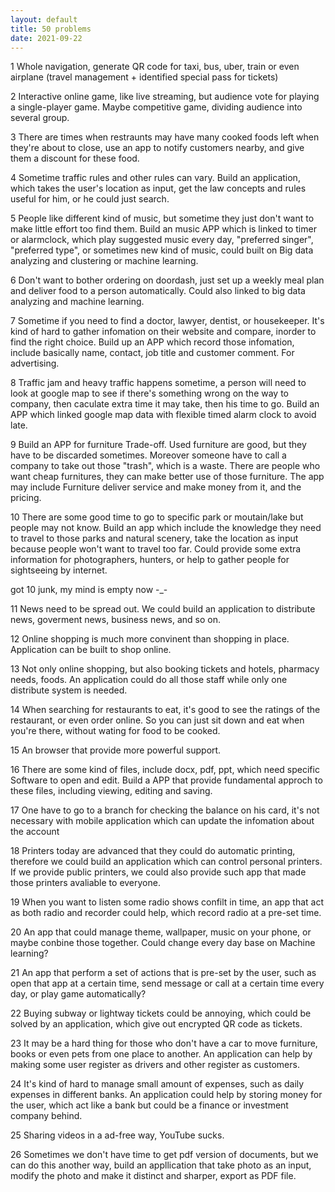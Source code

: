 ```yaml
---
layout: default
title: 50 problems
date: 2021-09-22
---
```

1 Whole navigation, generate QR code for taxi, bus, uber, train or even airplane (travel management + identified special pass for tickets)

2 Interactive online game, like live streaming, but audience vote for playing a single-player game. Maybe competitive game, dividing audience into several group.

3 There are times when restraunts may have many cooked foods left when they're about to close, use an app to notify customers nearby, and give them a discount for these food.

4 Sometime traffic rules and other rules can vary. Build an application, which takes the user's location as input, get the law concepts and rules useful for him, or he could just search.

5 People like different kind of music, but sometime they just don't want to make little effort too find them. Build an music APP which is linked to timer or alarmclock, which play suggested music every day, "preferred singer", "preferred type", or sometimes new kind of music, could built on Big data analyzing and clustering or machine learning.

6 Don't want to bother ordering on doordash, just set up a weekly meal plan and deliver food to a person automatically. Could also linked to big data analyzing and machine learning.

7 Sometime if you need to find a doctor, lawyer, dentist, or housekeeper. It's kind of hard to gather infomation on their website and compare, inorder to find the right choice. Build up an APP which record those infomation, include basically name, contact, job title and customer comment. For advertising.

8 Traffic jam and heavy traffic happens sometime, a person will need to look at google map to see if there's something wrong on the way to company, then caculate extra time it may take, then his time to go. Build an APP which linked google map data with flexible timed alarm clock to avoid late.

9 Build an APP for furniture Trade-off. Used furniture are good, but they have to be discarded sometimes. Moreover someone have to call a company to take out those "trash", which is a waste. There are people who want cheap furnitures, they can make better use of those furniture. The app may include Furniture deliver service and make money from it, and the pricing.

10 There are some good time to go to specific park or moutain/lake but people may not know. Build an app which include the knowledge they need to travel to those parks and natural scenery, take the location as input because people won't want to travel too far. Could provide some extra information for photographers, hunters, or help to gather people for sightseeing by internet.

got 10 junk, my mind is empty now -_-

11 News need to be spread out. We could build an application to distribute news, goverment news, business news, and so on.

12 Online shopping is much more convinent than shopping in place. Application can be built to shop online.

13 Not only online shopping, but also booking tickets and hotels, pharmacy needs, foods. An application could do all those staff while only one distribute system is needed.

14 When searching for restaurants to eat, it's good to see the ratings of the restaurant, or even order online. So you can just sit down and eat when you're there, without wating for food to be cooked.

15 An browser that provide more powerful support.

16 There are some kind of files, include docx, pdf, ppt, which need specific Software to open and edit. Build a APP that provide fundamental approch to these files, including viewing, editing and saving.

17 One have to go to a branch for checking the balance on his card, it's not necessary with mobile application which can update the infomation about the account 

18 Printers today are advanced that they could do automatic printing, therefore we could build an application which can control personal printers. If we provide public printers, we could also provide such app that made those printers avaliable to everyone.

19 When you want to listen some radio shows confilt in time, an app that act as both radio and recorder could help, which record radio at a pre-set time.

20 An app that could manage theme, wallpaper, music on your phone, or maybe conbine those together. Could change every day base on Machine learning?

21 An app that perform a set of actions that is pre-set by the user, such as open that app at a certain time, send message or call at a certain time every day, or play game automatically?

22 Buying subway or lightway tickets could be annoying, which could be solved by an application, which give out encrypted QR code as tickets.

23 It may be a hard thing for those who don't have a car to move furniture, books or even pets from one place to another. An application can help by making some user register as drivers and other register as customers.

24 It's kind of hard to manage small amount of expenses, such as daily expenses in different banks. An application could help by storing money for the user, which act like a bank but could be a finance or investment company behind.

25 Sharing videos in a ad-free way, YouTube sucks.

26 Sometimes we don't have time to get pdf version of documents, but we can do this another way, build an appllication that take photo as an input, modify the photo and make it distinct and sharper, export as PDF file.


